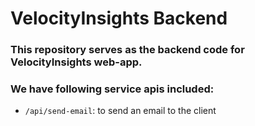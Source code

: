 # VelocityInsights Backend

### This repository serves as the backend code for VelocityInsights web-app.
### We have following service apis included:
- `/api/send-email`: to send an email to the client
